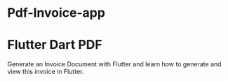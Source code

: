 # Pdf-Invoice-app
# Flutter Dart PDF
Generate an Invoice Document with Flutter and learn how to generate and view this invoice in Flutter.
